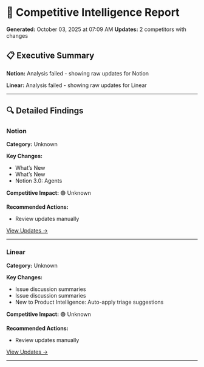 # 🎯 Competitive Intelligence Report

**Generated:** October 03, 2025 at 07:09 AM
**Updates:** 2 competitors with changes

## 📋 Executive Summary

**Notion:** Analysis failed - showing raw updates for Notion

**Linear:** Analysis failed - showing raw updates for Linear

---

## 🔍 Detailed Findings

### Notion

**Category:** Unknown

**Key Changes:**
- What’s New
- What’s New
- Notion 3.0: Agents

**Competitive Impact:** 🟢 Unknown

**Recommended Actions:**
- Review updates manually

[View Updates →](https://www.notion.so/releases)

---

### Linear

**Category:** Unknown

**Key Changes:**
- Issue discussion summaries
- Issue discussion summaries⁠
- New to Product Intelligence: Auto-apply triage suggestions

**Competitive Impact:** 🟢 Unknown

**Recommended Actions:**
- Review updates manually

[View Updates →](https://linear.app/changelog)

---

